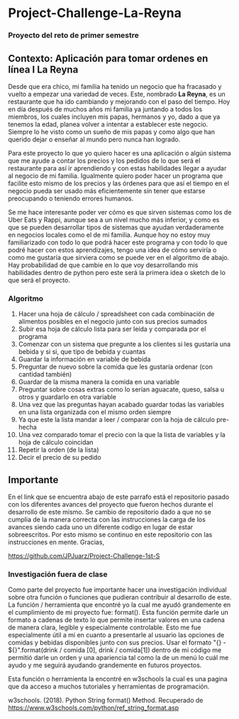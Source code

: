 
# Project-Challenge-La-Reyna

### Proyecto del reto de primer semestre	

## Contexto:  Aplicación para tomar ordenes en línea I **La Reyna**

Desde que era chico, mi familia ha tenido un negocio que ha fracasado y vuelto a empezar una variedad de veces. Este, nombrado **La Reyna**, es un restaurante que ha ido cambiando y mejorando con el paso del tiempo. Hoy en día después de muchos años mi familia ya juntando a todos los miembros, los cuales incluyen mis papas, hermanos y yo, dado a que ya tenemos la edad, planea volver a intentar a establecer este negocio. Siempre lo he visto como un sueño de mis papas y como algo que han querido dejar o enseñar al mundo pero nunca han logrado. 

Para este proyecto lo que yo quiero hacer es una aplicación o algún sistema que me ayude a contar los precios y los pedidos de lo que será el restaurante para así ir aprendiendo y con estas habilidades llegar a ayudar al negocio de mi familia. Igualmente quiero poder hacer un programa que facilite esto mismo de los precios y las órdenes para que así el tiempo en el negocio pueda ser usado más eficientemente sin tener que estarse preocupando o teniendo errores humanos.

Se me hace interesante poder ver cómo es que sirven sistemas como los de Uber Eats y Rappi, aunque sea a un nivel mucho más inferior, y como es que se pueden desarrollar tipos de sistemas que ayudan verdaderamente en negocios locales como el de mi familia. Aunque hoy no estoy muy familiarizado con todo lo que podrá hacer este programa y con todo lo que podré hacer con estos aprendizajes, tengo una idea de cómo serviría o como me gustaría que sirviera como se puede ver en el algoritmo de abajo. Hay probabilidad de que cambie en lo que voy desarrollando mis habilidades dentro de python pero este será la primera idea o sketch de lo que será el proyecto.

### Algoritmo 

1. Hacer una hoja de cálculo / spreadsheet con cada combinación de alimentos posibles en el negocio junto con sus precios sumados 
2. Subir esa hoja de cálculo lista para ser leída y comparada por el programa 
3. Comenzar con un sistema que pregunte a los clientes si les gustaría una bebida y si si, que tipo de bebida y cuantas
4. Guardar la información en variable de bebida
5. Preguntar de nuevo sobre la comida que les gustaría ordenar (con cantidad también)
6. Guardar de la misma manera la comida en una variable
7. Preguntar sobre cosas extras como lo serían aguacate, queso, salsa u otros y guardarlo en otra variable
8. Una vez que las preguntas hayan acabado guardar todas las variables en una lista organizada con el mismo orden siempre
9. Ya que este la lista mandar a leer / comparar con la hoja de cálculo pre-hecha
10. Una vez comparado tomar el precio con la que la lista de variables y la hoja de cálculo coincidan
11. Repetir la orden (de la lista)
12. Decir el precio de su pedido

## Importante
En el link que se encuentra abajo de este parrafo está el repositorio pasado con los diferentes avances del proyecto que fueron hechos durante el desarrollo de este mismo. Se cambio de repositorio dado a que no se cumplia de la manera correcta con las instrucciones la carga de los avances siendo cada uno un diferente codigo en lugar de estar sobreescritos. Por esto mismo se continuo en este repositorio con las instrucciones en mente. 
Gracias,

https://github.com/JPJuarz/Project-Challenge-1st-S

### Investigación fuera de clase
Como parte del proyecto fue importante hacer una investigación individual sobre otra función o funciones que pudieran contribuir al desarrollo de este. La función / herramienta que encontré yo la cual me ayudó grandemente en el cumplimiento de mi proyecto fue: format(). Esta función permite darle un formato a cadenas de texto lo que permite insertar valores en una cadena de manera clara, legible y especialmente controlable. Esto me fue especialmente útil a mi en cuanto a presentarle al usuario las opciones de comidas y bebidas disponibles junto con sus precios. Usar el formato "{} - ${}".format(drink / comida [0], drink / comida[1]) dentro de mi código me permitió darle un orden y una apariencia tal como la de un menú lo cuál me ayudo y me seguirá ayudando grandemente en futuros proyectos. 

Esta función o herramienta la encontré en w3schools la cual es una pagina que da acceso a muchos tutoriales y herramientas de programación.

w3schools. (2018). Python String format() Method. Recuperado de https://www.w3schools.com/python/ref_string_format.asp


